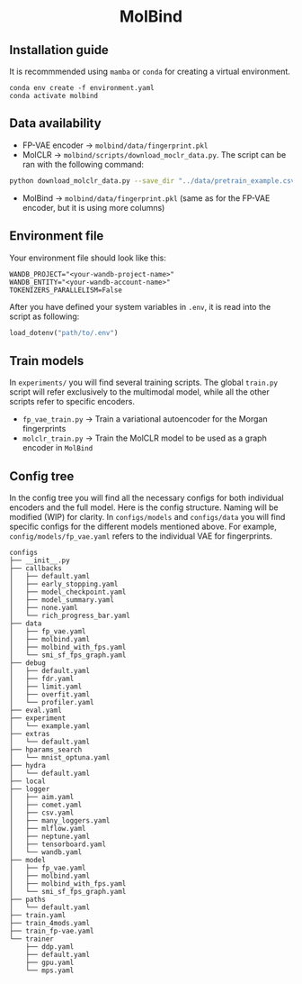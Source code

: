 <div align="center">

# MolBind

</div>

## Installation guide

It is recommmended using `mamba` or `conda` for creating a virtual environment.

```conda
conda env create -f environment.yaml
conda activate molbind
```

## Data availability

- FP-VAE encoder $\rightarrow$ `molbind/data/fingerprint.pkl`
- MolCLR $\rightarrow$ `molbind/scripts/download_moclr_data.py`. The script can be ran with the following command:

```bash
python download_molclr_data.py --save_dir "../data/pretrain_example.csv" --dataset_name "AdrianM0/molbind"
```

- MolBind $\rightarrow$ `molbind/data/fingerprint.pkl` (same as for the FP-VAE encoder, but it is using more columns)

## Environment file

Your environment file should look like this:

```
WANDB_PROJECT="<your-wandb-project-name>"
WANDB_ENTITY="<your-wandb-account-name>"
TOKENIZERS_PARALLELISM=False
```

After you have defined your system variables in `.env`, it is read into the script as following:

```python
load_dotenv("path/to/.env")
```

## Train models

In `experiments/` you will find several training scripts. The global `train.py` script will refer exclusively to the multimodal model, while all the other scripts refer to specific encoders.

- `fp_vae_train.py` $\rightarrow$ Train a variational autoencoder for the Morgan fingerprints
- `molclr_train.py` $\rightarrow$ Train the MolCLR model to be used as a graph encoder in `MolBind`


## Config tree

In the config tree you will find all the necessary configs for both individual encoders and the full model. Here is the config structure. Naming will be modified (WIP) for clarity. In `configs/models` and `configs/data` you will find specific configs for the different models mentioned above. For example, `config/models/fp_vae.yaml` refers to the individual VAE for fingerprints.

```
configs
├── __init__.py
├── callbacks
│   ├── default.yaml
│   ├── early_stopping.yaml
│   ├── model_checkpoint.yaml
│   ├── model_summary.yaml
│   ├── none.yaml
│   └── rich_progress_bar.yaml
├── data
│   ├── fp_vae.yaml
│   ├── molbind.yaml
│   ├── molbind_with_fps.yaml
│   └── smi_sf_fps_graph.yaml
├── debug
│   ├── default.yaml
│   ├── fdr.yaml
│   ├── limit.yaml
│   ├── overfit.yaml
│   └── profiler.yaml
├── eval.yaml
├── experiment
│   └── example.yaml
├── extras
│   └── default.yaml
├── hparams_search
│   └── mnist_optuna.yaml
├── hydra
│   └── default.yaml
├── local
├── logger
│   ├── aim.yaml
│   ├── comet.yaml
│   ├── csv.yaml
│   ├── many_loggers.yaml
│   ├── mlflow.yaml
│   ├── neptune.yaml
│   ├── tensorboard.yaml
│   └── wandb.yaml
├── model
│   ├── fp_vae.yaml
│   ├── molbind.yaml
│   ├── molbind_with_fps.yaml
│   └── smi_sf_fps_graph.yaml
├── paths
│   └── default.yaml
├── train.yaml
├── train_4mods.yaml
├── train_fp-vae.yaml
└── trainer
    ├── ddp.yaml
    ├── default.yaml
    ├── gpu.yaml
    └── mps.yaml
```
